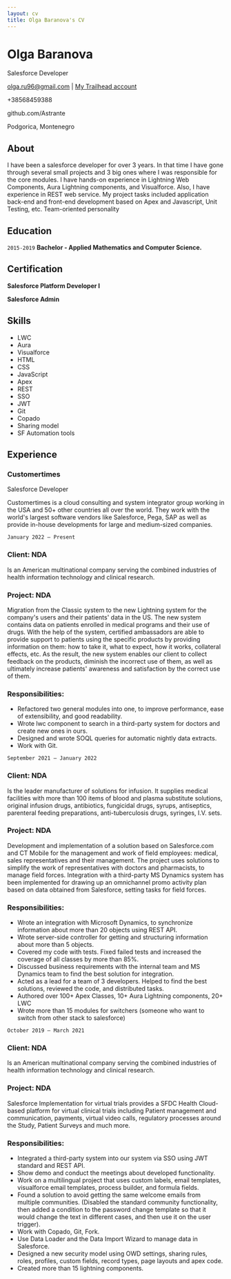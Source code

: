 ```yaml
---
layout: cv
title: Olga Baranova's CV
---
```


# Olga Baranova

Salesforce Developer

<div id="webaddress">
<a href="olga.ru96@gmail.com">olga.ru96@gmail.com</a>
| <a href="https://trailblazer.me/id/olyabaranova">My Trailhead account</a>
</div>
<div id="contactinformation">

+38568459388

github.com/Astrante

Podgorica, Montenegro
</div>

## About

I have been a salesforce developer for over 3 years. In that time I have gone through several small projects and 3 big ones where I was responsible for the core modules.
I have hands-on experience in Lightning Web Components, Aura Lightning components, and Visualforce. Also, I have experience in REST web service. My project tasks included application back-end and front-end development based on Apex and Javascript, Unit Testing, etc.
Team-oriented personality

## Education

`2015-2019`
__Bachelor - Applied Mathematics and Computer Science.__

## Certification

__Salesforce Platform Developer I__

__Salesforce Admin__

## Skills
- LWC
- Aura
- Visualforce
- HTML
- CSS
- JavaScript
- Apex
- REST
- SSO
- JWT
- Git
- Copado
- Sharing model
- SF Automation tools

## Experience
### Customertimes
Salesforce Developer

Customertimes is a cloud consulting and system integrator group working in the USA and 50+ other countries all over the world. They work with the world's largest software vendors like Salesforce, Pega, SAP as well as provide in-house developments for large and medium-sized companies.

`January 2022 – Present`
### Client: NDA
Is an American multinational company serving the combined industries of health information technology and clinical research.
### Project: NDA
Migration from the Classic system to the new Lightning system for the company's users and their patients' data in the US. The new system contains data on patients enrolled in medical programs and their use of drugs. With the help of the system, certified ambassadors are able to provide support to patients using the specific products by providing information on them: how to take it, what to expect, how it works, collateral effects, etc. As the result, the new system enables our client to collect feedback on the products, diminish the incorrect use of them, as well as ultimately increase patients' awareness and satisfaction by the correct use of them.
### Responsibilities:

- Refactored two general modules into one, to improve performance, ease of extensibility, and good readability.
- Wrote lwc component to search in a third-party system for doctors and create new ones in ours.
- Designed and wrote SOQL queries for automatic nightly data extracts.
- Work with Git.

`September 2021 – January 2022`
### Client: NDA
Is the leader manufacturer of solutions for infusion. It supplies medical facilities with more than 100 items of blood and plasma substitute solutions, original infusion drugs, antibiotics, fungicidal drugs, syrups, antiseptics, parenteral feeding preparations, anti-tuberculosis drugs, syringes, I.V. sets. 
### Project: NDA
Development and implementation of a solution based on Salesforce.com and CT Mobile for the management and work of field employees: medical, sales representatives and their management. The project uses solutions to simplify the work of representatives with doctors and pharmacists, to manage field forces. Integration with a third-party MS Dynamics system has been implemented for drawing up an omnichannel promo activity plan based on data obtained from Salesforce, setting tasks for field forces. 
### Responsibilities:

- Wrote an integration with Microsoft Dynamics, to synchronize information about more than 20 objects using REST API.
- Wrote server-side controller for getting and structuring information about more than 5 objects.
- Covered my code with tests. Fixed failed tests and increased the coverage of all classes by more than 85%.
- Discussed business requirements with the internal team and MS Dynamics team to find the best solution for integration.
- Acted as a lead for a team of 3 developers. Helped to find the best solutions, reviewed the code, and distributed tasks.
- Authored over 100+ Apex Classes, 10+ Aura Lightning components, 20+ LWC
- Wrote more than 15 modules for switchers (someone who want to switch from other stack to salesforce)

`October 2019 – March 2021`
### Client: NDA
Is an American multinational company serving the combined industries of health information technology and clinical research.
### Project: NDA
Salesforce Implementation for virtual trials provides a SFDC Health Cloud-based platform for virtual clinical trials including Patient management and communication, payments, virtual video calls, regulatory processes around the Study, Patient Surveys and much more. 
### Responsibilities:

- Integrated a third-party system into our system via SSO using JWT standard and REST API.
- Show demo and conduct the meetings about developed functionality.
- Work on a multilingual project that uses custom labels, email templates, visualforce email templates, process builder, and formula fields.
- Found a solution to avoid getting the same welcome emails from multiple communities. (Disabled the standard community functionality, then added a condition to the password change template so that it would change the text in different cases, and then use it on the user trigger).
- Work with Copado, Git, Fork.
- Use Data Loader and the Data Import Wizard to manage data in Salesforce.
- Designed a new security model using OWD settings, sharing rules, roles, profiles, custom fields, record types, page layouts and apex code.
- Created more than 15 lightning components.

<!-- ### Footer

Last updated: May 2022 -->


